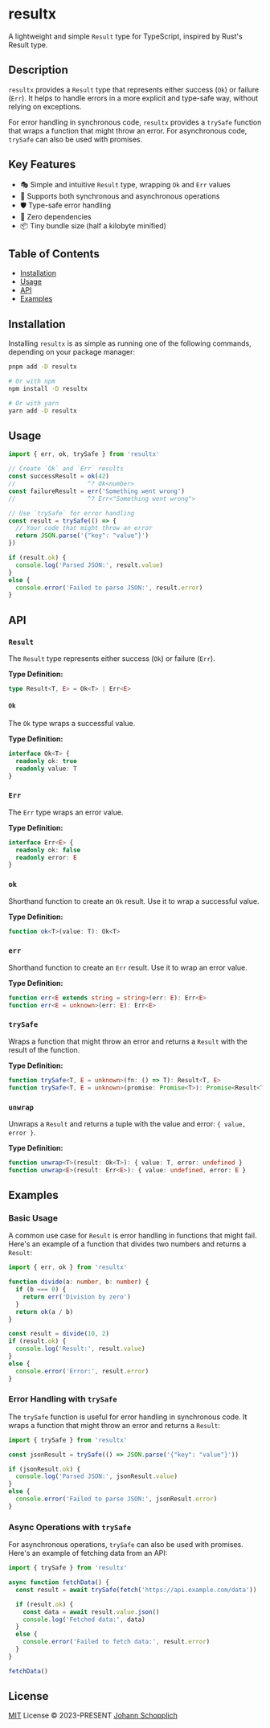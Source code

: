 # resultx

A lightweight and simple `Result` type for TypeScript, inspired by Rust's Result type.

## Description

`resultx` provides a `Result` type that represents either success (`Ok`) or failure (`Err`). It helps to handle errors in a more explicit and type-safe way, without relying on exceptions.

For error handling in synchronous code, `resultx` provides a `trySafe` function that wraps a function that might throw an error. For asynchronous code, `trySafe` can also be used with promises.

## Key Features

- 🎭  Simple and intuitive `Result` type, wrapping `Ok` and `Err` values
- 🚀 Supports both synchronous and asynchronous operations
- 🛡️ Type-safe error handling
- 🧰 Zero dependencies
- 📦 Tiny bundle size (half a kilobyte minified)

## Table of Contents

- [Installation](#installation)
- [Usage](#usage)
- [API](#api)
- [Examples](#examples)

## Installation

Installing `resultx` is as simple as running one of the following commands, depending on your package manager:

```bash
pnpm add -D resultx

# Or with npm
npm install -D resultx

# Or with yarn
yarn add -D resultx
```

## Usage

```ts
import { err, ok, trySafe } from 'resultx'

// Create `Ok` and `Err` results
const successResult = ok(42)
//                    ^? Ok<number>
const failureResult = err('Something went wrong')
//                    ^? Err<"Something went wrong">

// Use `trySafe` for error handling
const result = trySafe(() => {
  // Your code that might throw an error
  return JSON.parse('{"key": "value"}')
})

if (result.ok) {
  console.log('Parsed JSON:', result.value)
}
else {
  console.error('Failed to parse JSON:', result.error)
}
```

## API

### `Result`

The `Result` type represents either success (`Ok`) or failure (`Err`).

**Type Definition:**

```ts
type Result<T, E> = Ok<T> | Err<E>
```

#### `Ok`

The `Ok` type wraps a successful value.

**Type Definition:**

```ts
interface Ok<T> {
  readonly ok: true
  readonly value: T
}
```

### `Err`

The `Err` type wraps an error value.

**Type Definition:**

```ts
interface Err<E> {
  readonly ok: false
  readonly error: E
}
```

### `ok`

Shorthand function to create an `Ok` result. Use it to wrap a successful value.

**Type Definition:**

```ts
function ok<T>(value: T): Ok<T>
```

### `err`

Shorthand function to create an `Err` result. Use it to wrap an error value.

**Type Definition:**

```ts
function err<E extends string = string>(err: E): Err<E>
function err<E = unknown>(err: E): Err<E>
```

### `trySafe`

Wraps a function that might throw an error and returns a `Result` with the result of the function.

**Type Definition:**

```ts
function trySafe<T, E = unknown>(fn: () => T): Result<T, E>
function trySafe<T, E = unknown>(promise: Promise<T>): Promise<Result<T, E>>
```

### `unwrap`

Unwraps a `Result` and returns a tuple with the value and error: `{ value, error }`.

**Type Definition:**

```ts
function unwrap<T>(result: Ok<T>): { value: T, error: undefined }
function unwrap<E>(result: Err<E>): { value: undefined, error: E }
```

## Examples

### Basic Usage

A common use case for `Result` is error handling in functions that might fail. Here's an example of a function that divides two numbers and returns a `Result`:

```ts
import { err, ok } from 'resultx'

function divide(a: number, b: number) {
  if (b === 0) {
    return err('Division by zero')
  }
  return ok(a / b)
}

const result = divide(10, 2)
if (result.ok) {
  console.log('Result:', result.value)
}
else {
  console.error('Error:', result.error)
}
```

### Error Handling with `trySafe`

The `trySafe` function is useful for error handling in synchronous code. It wraps a function that might throw an error and returns a `Result`:

```ts
import { trySafe } from 'resultx'

const jsonResult = trySafe(() => JSON.parse('{"key": "value"}'))

if (jsonResult.ok) {
  console.log('Parsed JSON:', jsonResult.value)
}
else {
  console.error('Failed to parse JSON:', jsonResult.error)
}
```

### Async Operations with `trySafe`

For asynchronous operations, `trySafe` can also be used with promises. Here's an example of fetching data from an API:

```ts
import { trySafe } from 'resultx'

async function fetchData() {
  const result = await trySafe(fetch('https://api.example.com/data'))

  if (result.ok) {
    const data = await result.value.json()
    console.log('Fetched data:', data)
  }
  else {
    console.error('Failed to fetch data:', result.error)
  }
}

fetchData()
```

## License

[MIT](./LICENSE) License © 2023-PRESENT [Johann Schopplich](https://github.com/johannschopplich)

